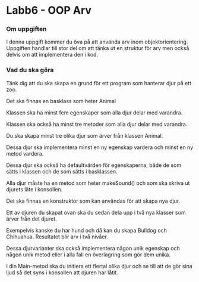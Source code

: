 # Labb6 - OOP Arv
### Om uppgiften
I denna uppgift kommer du öva på att använda arv inom objektorientering. Uppgiften handlar till stor del om att tänka ut en struktur för arv men också delvis om att implementera den i kod.

### Vad du ska göra
Tänk dig att du ska skapa en grund för ett program som hanterar djur på ett zoo.

Det ska finnas en basklass som heter Animal

Klassen ska ha minst fem egenskaper som alla djur delar med varandra.

Klassen ska också ha minst tre metoder som alla djur delar med varandra.

Du ska skapa minst tre olika djur som ärver från klassen Animal. 

Dessa djur ska implementera minst en ny egenskap vardera och minst en ny metod vardera.

Dessa djur ska också ha defaultvärden för egenskaperna, både de som sätts i klassen och de som sätts i basklassen.

Alla djur måste ha en metod som heter makeSound() och som ska skriva ut djurets läte i konsollen.

Det ska finnas en konstruktor som kan användas för att skapa nya djur.

Ett av djuren du skapat ovan ska du sedan dela upp i två nya klasser som ärver från det djuret. 

Exempelvis kanske du har hund och då kan du skapa Bulldog och Chihuahua. Resultatet blir arv i två nivåer.

Dessa djurvarianter ska också implementera någon unik egenskap och någon unik metod eller i alla fall en överlagring som gör dem unika.

I din Main-metod ska du initiera ett flertal olika djur och se till att de gör sina ljud så det syns i konsollen att djuren har låtit.
